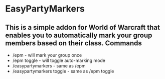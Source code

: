 EasyPartyMarkers
================
This is a simple addon for World of Warcraft that enables you to automatically mark your group members based on their class.
Commands
--------
- /epm - will mark your group once
- /epm toggle - will toggle auto-marking mode
- /easypartymarkers - same as /epm
- /easypartymarkers toggle - same as /epm toggle
